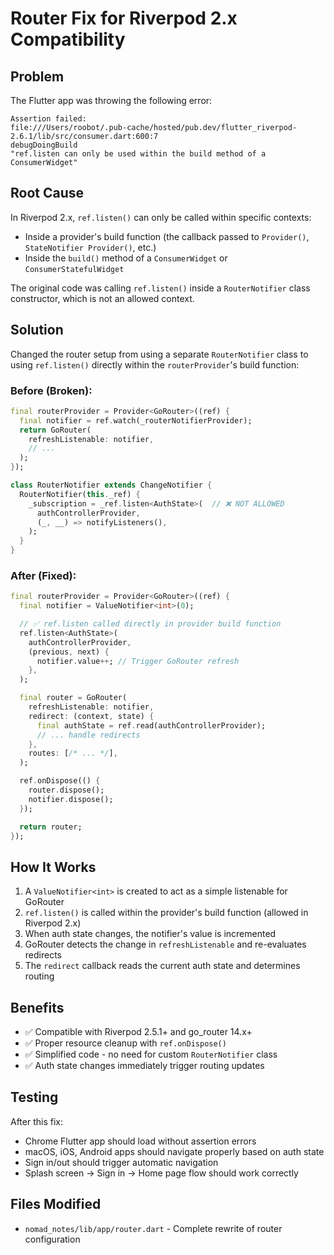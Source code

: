 # Router Fix for Riverpod 2.x Compatibility

## Problem

The Flutter app was throwing the following error:

```
Assertion failed:
file:///Users/roobot/.pub-cache/hosted/pub.dev/flutter_riverpod-2.6.1/lib/src/consumer.dart:600:7
debugDoingBuild
"ref.listen can only be used within the build method of a ConsumerWidget"
```

## Root Cause

In Riverpod 2.x, `ref.listen()` can only be called within specific contexts:
- Inside a provider's build function (the callback passed to `Provider()`, `StateNotifier Provider()`, etc.)
- Inside the `build()` method of a `ConsumerWidget` or `ConsumerStatefulWidget`

The original code was calling `ref.listen()` inside a `RouterNotifier` class constructor, which is not an allowed context.

## Solution

Changed the router setup from using a separate `RouterNotifier` class to using `ref.listen()` directly within the `routerProvider`'s build function:

### Before (Broken):
```dart
final routerProvider = Provider<GoRouter>((ref) {
  final notifier = ref.watch(_routerNotifierProvider);
  return GoRouter(
    refreshListenable: notifier,
    // ...
  );
});

class RouterNotifier extends ChangeNotifier {
  RouterNotifier(this._ref) {
    _subscription = _ref.listen<AuthState>(  // ❌ NOT ALLOWED
      authControllerProvider,
      (_, __) => notifyListeners(),
    );
  }
}
```

### After (Fixed):
```dart
final routerProvider = Provider<GoRouter>((ref) {
  final notifier = ValueNotifier<int>(0);

  // ✅ ref.listen called directly in provider build function
  ref.listen<AuthState>(
    authControllerProvider,
    (previous, next) {
      notifier.value++; // Trigger GoRouter refresh
    },
  );

  final router = GoRouter(
    refreshListenable: notifier,
    redirect: (context, state) {
      final authState = ref.read(authControllerProvider);
      // ... handle redirects
    },
    routes: [/* ... */],
  );

  ref.onDispose(() {
    router.dispose();
    notifier.dispose();
  });

  return router;
});
```

## How It Works

1. A `ValueNotifier<int>` is created to act as a simple listenable for GoRouter
2. `ref.listen()` is called within the provider's build function (allowed in Riverpod 2.x)
3. When auth state changes, the notifier's value is incremented
4. GoRouter detects the change in `refreshListenable` and re-evaluates redirects
5. The `redirect` callback reads the current auth state and determines routing

## Benefits

- ✅ Compatible with Riverpod 2.5.1+ and go_router 14.x+
- ✅ Proper resource cleanup with `ref.onDispose()`
- ✅ Simplified code - no need for custom `RouterNotifier` class
- ✅ Auth state changes immediately trigger routing updates

## Testing

After this fix:
- Chrome Flutter app should load without assertion errors
- macOS, iOS, Android apps should navigate properly based on auth state
- Sign in/out should trigger automatic navigation
- Splash screen → Sign in → Home page flow should work correctly

## Files Modified

- `nomad_notes/lib/app/router.dart` - Complete rewrite of router configuration
